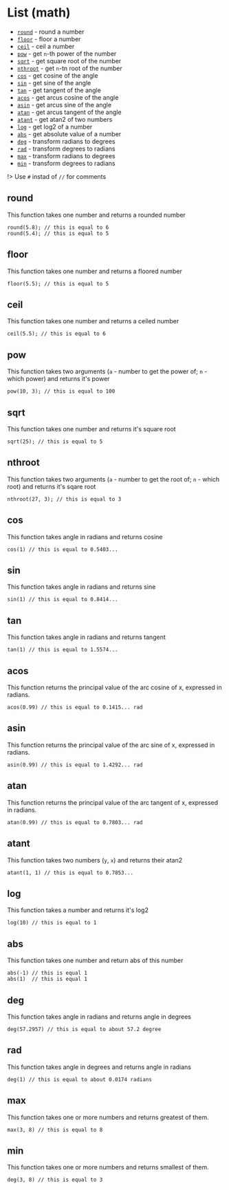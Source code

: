 # List (math)
* [`round`](#round) - round a number
* [`floor`](#floor) - floor a number
* [`ceil`](#ceil) - ceil a number
* [`pow`](#pow) - get `n`-th power of the number
* [`sqrt`](#sqrt) - get square root of the number
* [`nthroot`](#nthroot) - get `n`-tn root of the number
* [`cos`](#cos) - get cosine of the angle
* [`sin`](#sin) - get sine of the angle
* [`tan`](#tan) - get tangent of the angle
* [`acos`](#cos) - get arcus cosine of the angle
* [`asin`](#sin) - get arcus sine of the angle
* [`atan`](#tan) - get arcus tangent of the angle
* [`atant`](#atant) - get atan2 of two numbers
* [`log`](#log) - get log2 of a number
* [`abs`](#abs) - get absolute value of a number
* [`deg`](#deg) - transform radians to degrees
* [`rad`](#rad) - transform degrees to radians
* [`max`](#max) - transform radians to degrees
* [`min`](#min) - transform degrees to radians

!> Use `#` instad of `//` for comments

## round
This function takes one number and returns a rounded number
```clike
round(5.8); // this is equal to 6 
round(5.4); // this is equal to 5 
```

## floor
This function takes one number and returns a floored number
```clike
floor(5.5); // this is equal to 5 
```

## ceil
This function takes one number and returns a ceiled number
```clike
ceil(5.5); // this is equal to 6 
```

## pow
This function takes two arguments (`a` - number to get the power of; `n` - which power) and returns it's power
```clike
pow(10, 3); // this is equal to 100
```

## sqrt
This function takes one number and returns it's square root
```clike
sqrt(25); // this is equal to 5
```

## nthroot
This function takes two arguments (`a` - number to get the root of; `n` - which root) and returns it's sqare root
```clike
nthroot(27, 3); // this is equal to 3
```

## cos
This function takes angle in radians and returns cosine
```clike
cos(1) // this is equal to 0.5403...
```

## sin
This function takes angle in radians and returns sine
```clike
sin(1) // this is equal to 0.8414... 
```

## tan
This function takes angle in radians and returns tangent
```clike
tan(1) // this is equal to 1.5574...
```

## acos
This function returns the principal value of the arc cosine of x, expressed in radians.
```clike
acos(0.99) // this is equal to 0.1415... rad
```

## asin
This function returns the principal value of the arc sine of x, expressed in radians.
```clike
asin(0.99) // this is equal to 1.4292... rad
```

## atan
This function returns the principal value of the arc tangent of x, expressed in radians.
```clike
atan(0.99) // this is equal to 0.7803... rad
```

## atant
This function takes two numbers (`y`, `x`) and returns their atan2
```clike
atant(1, 1) // this is equal to 0.7853...
```

## log
This function takes a number and returns it's log2
```clike
log(10) // this is equal to 1
```

## abs
This function takes one number and return abs of this number
```clike
abs(-1) // this is equal 1
abs(1)  // this is equal 1
```

## deg
This function takes angle in radians and returns angle in degrees
```clike
deg(57.2957) // this is equal to about 57.2 degree 
```

## rad
This function takes angle in degrees and returns angle in radians
```clike
deg(1) // this is equal to about 0.0174 radians 
```

## max
This function takes one or more numbers and returns greatest of them.
```clike
max(3, 8) // this is equal to 8
```

## min
This function takes one or more numbers and returns smallest of them.
```clike
deg(3, 8) // this is equal to 3
```
